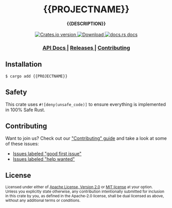 <h1 align="center">{{PROJECTNAME}}</h1>
<div align="center">
  <strong>
    {{DESCRIPTION}}
  </strong>
</div>

<br />

<div align="center">
  <!-- Crates version -->
  <a href="https://crates.io/crates/{{PROJECTNAME}}">
    <img src="https://img.shields.io/crates/v/{{PROJECTNAME}}.svg?style=flat-square"
    alt="Crates.io version" />
  </a>
  <!-- Downloads -->
  <a href="https://crates.io/crates/{{PROJECTNAME}}">
    <img src="https://img.shields.io/crates/d/{{PROJECTNAME}}.svg?style=flat-square"
      alt="Download" />
  </a>
  <!-- docs.rs docs -->
  <a href="https://docs.rs/{{PROJECTNAME}}">
    <img src="https://img.shields.io/badge/docs-latest-blue.svg?style=flat-square"
      alt="docs.rs docs" />
  </a>
</div>

<div align="center">
  <h3>
    <a href="https://docs.rs/{{PROJECTNAME}}">
      API Docs
    </a>
    <span> | </span>
    <a href="https://github.com/async-rs/async-std/releases">
      Releases
    </a>
    <span> | </span>
    <a href="https://github.com/{{USERNAME}}/{{PROJECTNAME}}/blob/master.github/CONTRIBUTING.md">
      Contributing
    </a>
  </h3>
</div>

## Installation
```sh
$ cargo add {{PROJECTNAME}}
```

## Safety
This crate uses ``#![deny(unsafe_code)]`` to ensure everything is implemented in
100% Safe Rust.

## Contributing
Want to join us? Check out our ["Contributing" guide][contributing] and take a
look at some of these issues:

- [Issues labeled "good first issue"][good-first-issue]
- [Issues labeled "help wanted"][help-wanted]

[contributing]: https://github.com/{{USERNAME}}/{{PROJECTNAME}}/blob/master.github/CONTRIBUTING.md
[good-first-issue]: https://github.com/{{USERNAME}}/{{PROJECTNAME}}/labels/good%20first%20issue
[help-wanted]: https://github.com/{{USERNAME}}/{{PROJECTNAME}}/labels/help%20wanted

## License

<sup>
Licensed under either of <a href="LICENSE-APACHE">Apache License, Version
2.0</a> or <a href="LICENSE-MIT">MIT license</a> at your option.
</sup>

<br/>

<sub>
Unless you explicitly state otherwise, any contribution intentionally submitted
for inclusion in this crate by you, as defined in the Apache-2.0 license, shall
be dual licensed as above, without any additional terms or conditions.
</sub>
